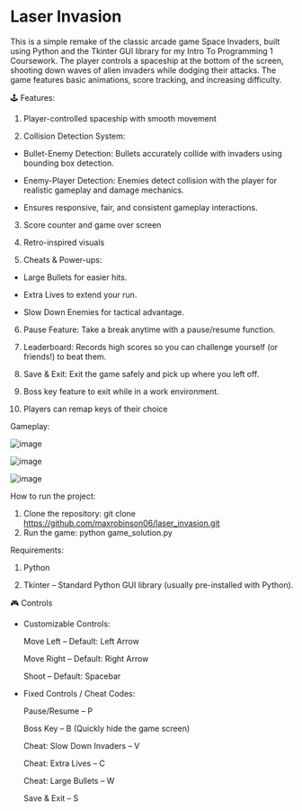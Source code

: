 # Laser Invasion
This is a simple remake of the classic arcade game Space Invaders, built using Python and the Tkinter GUI library for my Intro To Programming 1 Coursework. The player controls a spaceship at the bottom of the screen, shooting down waves of alien invaders while dodging their attacks. The game features basic animations, score tracking, and increasing difficulty.


🕹️ Features:

1. Player-controlled spaceship with smooth movement

2. Collision Detection System:

  - Bullet-Enemy Detection: Bullets accurately collide with invaders using bounding box detection.
  
  - Enemy-Player Detection: Enemies detect collision with the player for realistic gameplay and damage mechanics.
  
  - Ensures responsive, fair, and consistent gameplay interactions.
  
3. Score counter and game over screen

4. Retro-inspired visuals

5. Cheats & Power-ups:

  - Large Bullets for easier hits.
  
  - Extra Lives to extend your run.
  
  - Slow Down Enemies for tactical advantage.
  
6. Pause Feature: Take a break anytime with a pause/resume function.

7. Leaderboard: Records high scores so you can challenge yourself (or friends!) to beat them.

8. Save & Exit: Exit the game safely and pick up where you left off.

9. Boss key feature to exit while in a work environment.

10. Players can remap keys of their choice


Gameplay:

![image](https://github.com/user-attachments/assets/228a03a7-7414-4271-9bb7-1abf38afa856)

![image](https://github.com/user-attachments/assets/a1d5d22d-a01f-4640-bc27-c37fe1c26901)

![image](https://github.com/user-attachments/assets/25b98b3f-6279-4a8a-aa83-8b11c0bd79ac)


How to run the project:

1. Clone the repository:
   git clone https://github.com/maxrobinson06/laser_invasion.git
2. Run the game:
   python game_solution.py


Requirements:

1. Python

2. Tkinter – Standard Python GUI library (usually pre-installed with Python).


🎮 Controls

- Customizable Controls:

  Move Left – Default: Left Arrow

  Move Right – Default: Right Arrow

  Shoot – Default: Spacebar

- Fixed Controls / Cheat Codes:

  Pause/Resume – P

  Boss Key – B (Quickly hide the game screen)

  Cheat: Slow Down Invaders – V

  Cheat: Extra Lives – C

  Cheat: Large Bullets – W

  Save & Exit – S
